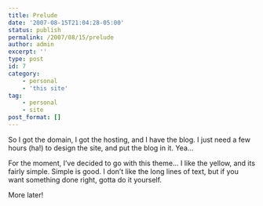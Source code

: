 ```yaml
---
title: Prelude
date: '2007-08-15T21:04:28-05:00'
status: publish
permalink: /2007/08/15/prelude
author: admin
excerpt: ''
type: post
id: 7
category:
    - personal
    - 'this site'
tag:
    - personal
    - site
post_format: []
---
```

So I got the domain, I got the hosting, and I have the blog. I just need a few hours (ha!) to design the site, and put the blog in it. Yea…

For the moment, I’ve decided to go with this theme… I like the yellow, and its fairly simple. Simple is good. I don’t like the long lines of text, but if you want something done right, gotta do it yourself.

More later!